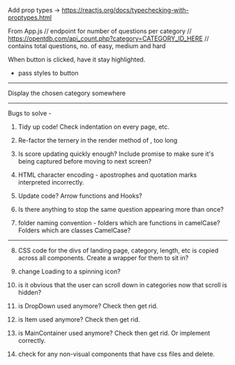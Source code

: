 Add prop types -> https://reactjs.org/docs/typechecking-with-proptypes.html

From App.js
// endpoint for number of questions per category
// https://opentdb.com/api_count.php?category=CATEGORY_ID_HERE
// contains total questions, no. of easy, medium and hard

When button is clicked, have it stay highlighted.
- pass styles to button

***
  Display the chosen category somewhere
***


Bugs to solve - 

1) Tidy up code! Check indentation on every page, etc.

2) Re-factor the ternery in the render method of <Quiz/>, too long 
3) Is score updating quickly enough? Include promise to make sure it's being captured before moving to next screen?
4) HTML character encoding - apostrophes and quotation marks interpreted incorrectly.

5) Update code? Arrow functions and Hooks?

6) Is there anything to stop the same question appearing more than once?
7) folder naming convention - folders which are functions in camelCase? Folders which are classes CamelCase?

***
8) CSS code for the divs of landing page, category, length, etc is copied across all components. Create a wrapper for them to sit in?


9) change Loading to a spinning icon?

10) is it obvious that the user can scroll down in categories now that scroll is hidden?

11) is DropDown used anymore? Check then get rid.
12) is Item used anymore? Check then get rid.
12) is MainContainer used anymore? Check then get rid. Or implement correctly.
13) check for any non-visual components that have css files and delete.